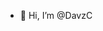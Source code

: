 - 👋 Hi, I’m @DavzC

<!---
DavzC/DavzC is a ✨ special ✨ repository because its `README.md` (this file) appears on your GitHub profile.
You can click the Preview link to take a look at your changes.
--->
